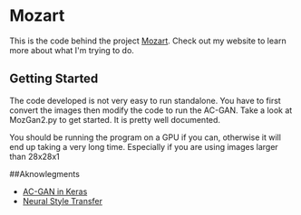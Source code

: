 # Mozart

This is the code behind the project [Mozart](https://sidpremkumar.com/mozGan_v1.html). Check out my website to learn more about what I'm trying to do. 

## Getting Started
The code developed is not very easy to run standalone. You have to first convert the images then modify the code to run the AC-GAN.
Take a look at MozGan2.py to get started. It is pretty well documented.

You should be running the program on a GPU if you can, otherwise it will end up taking a very long time. Especially if you are using images larger than 28x28x1

##Aknowlegments
* [AC-GAN in Keras](https://github.com/lukedeo/keras-acgan/blob/master/mnist_acgan.py)
* [Neural Style Transfer](https://medium.com/tensorflow/neural-style-transfer-creating-art-with-deep-learning-using-tf-keras-and-eager-execution-7d541ac31398)
